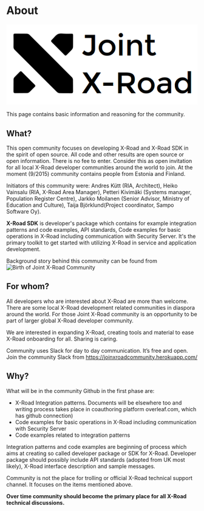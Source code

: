 # About
![Joint X-Road community logo](https://raw.githubusercontent.com/jointxroad/About/master/images/jointxroad-logo.png)

This page contains basic information and reasoning for the community. 

## What?
This open community focuses on developing X-Road and X-Road SDK in the spirit of open source. All code and other results are open source or open information. There is no fee to enter. Consider this as open invitation for all local X-Road developer communities around the world to join. At the moment (9/2015) community contains people from Estonia and Finland. 

Initiators of this community were: Andres Kütt (RIA, Architect), Heiko Vainsalu (RIA, X-Road Area Manager), Petteri Kivimäki (Systems manager, Population Register Centre), Jarkko Moilanen (Senior Advisor, Ministry of Education and Culture), Taija Björklund(Project coordinator, Sampo Software Oy).

**X-Road SDK** is developer's package which contains for example integration patterns and code examples, API standards, Code examples for basic operations in X-Road including communication with Security Server. It's the primary toolkit to get started with utilizing X-Road in service and application development. 

Background story behind this community can be found from ![Birth of Joint X-Road Community](https://tarinoitadigitalisaatiosta.wordpress.com/2015/09/04/birth-of-joint-x-road-community/)

## For whom?
All developers who are interested about X-Road are more than welcome. There are some local X-Road development related communities in diaspora around the world. For those Joint X-Road community is an opportunity to be part of larger global X-Road developer community. 

We are interested in expanding X-Road, creating tools and material to ease X-Road onboarding for all. Sharing is caring. 

Community uses Slack for day to day communication. It’s free and open. Join the community Slack from https://joinxroadcommunity.herokuapp.com/

## Why?

What will be in the community Github in the first phase are:

* X-Road Integration patterns. Documents will be elsewhere too and writing process takes place in coauthoring platform overleaf.com, which has github connection)
* Code examples for basic operations in X-Road including communication with Security Server
* Code examples related to integration patterns

Integration patterns and code examples are beginning of process which aims at creating so called developer package or SDK for X-Road. Developer package should possibly include API standards (adopted from UK most likely), X-Road interface description and sample messages.

Community is not the place for trolling or official X-Road technical support channel. It focuses on the items mentioned above.

**Over time community should become the primary place for all X-Road technical discussions.**
